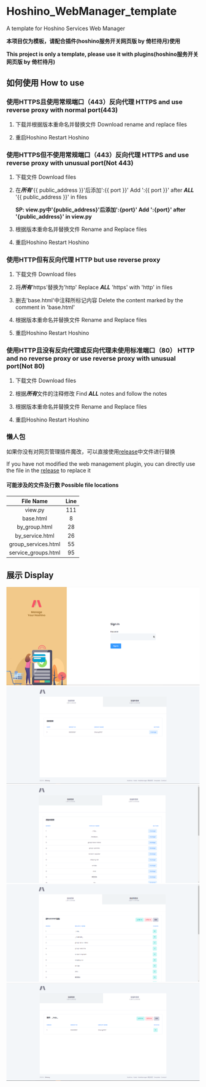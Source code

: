 # Hoshino_WebManager_template
A template for Hoshino Services Web Manager

**本项目仅为模板，请配合插件(hoshino服务开关网页版 by 倚栏待月)使用**

**This project is only a template, please use it with plugins(hoshino服务开关网页版 by 倚栏待月)**

## 如何使用 How to use 

### 使用HTTPS且使用常规端口（443）反向代理 HTTPS and use reverse proxy with normal port(443)

1. 下载并根据版本重命名并替换文件 Download rename and replace files

2. 重启Hoshino Restart Hoshino

### 使用HTTPS但不使用常规端口（443）反向代理 HTTPS and use reverse proxy with unusual port(Not 443)

1. 下载文件 Download files

2. 在***所有***'{{ public_address }}'后添加':{{ port }}' Add ':{{ port }}' after ***ALL*** '{{ public_address }}' in files

   **SP: view.py中'{public_address}'后添加':{port}' Add ':{port}' after '{public_address}' in view.py**

3. 根据版本重命名并替换文件 Rename and Replace files

4. 重启Hoshino Restart Hoshino

### 使用HTTP但有反向代理 HTTP but use reverse proxy

1. 下载文件 Download files

2. 将***所有***'https'替换为'http' Replace ***ALL*** 'https' with 'http' in files

3. 删去'base.html'中注释所标记内容 Delete the content marked by the comment in 'base.html'

4. 根据版本重命名并替换文件 Rename and Replace files

5. 重启Hoshino Restart Hoshino

### 使用HTTP且没有反向代理或反向代理未使用标准端口（80） HTTP and no reverse proxy or use reverse proxy with unusual port(Not 80)

1. 下载文件 Download files

2. 根据***所有***文件的注释修改 Find ***ALL*** notes and follow the notes

3. 根据版本重命名并替换文件 Rename and Replace files

4. 重启Hoshino Restart Hoshino

### 懒人包

如果你没有对网页管理插件魔改，可以直接使用[release](https://github.com/shkongzhu/Hoshino_WebManager_template/releases)中文件进行替换

If you have not modified the web management plugin, you can directly use the file in the [release](https://github.com/shkongzhu/Hoshino_WebManager_template/releases) to replace it

#### 可能涉及的文件及行数 Possible file locations

| File Name | Line |
| :----: | :----: |
| view.py | 111 |
| base.html | 8 |
| by_group.html | 28 |
| by_service.html | 26 |
| group_services.html | 55 |
| service_groups.html | 95 |

## 展示 Display

![login](/img/login.png)
![group](/img/group.png)
![service](/img/service.png)
![group_services](/img/group_services.png)
![service_groups](/img/service_groups.png)
